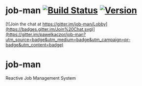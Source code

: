 job-man [![Build Status](https://travis-ci.org/pawelkaczor/job-man.svg?branch=master)](https://travis-ci.org/pawelkaczor/job-man) [![Version](https://img.shields.io/maven-central/v/pl.newicom.dddd/job-man-core_2.12.svg?label=version)](http://search.maven.org/#search%7Cga%7C1%7Cg%3Apl.newicom.jobman)
========

[![Join the chat at https://gitter.im/job-man/Lobby](https://badges.gitter.im/Join%20Chat.svg)](https://gitter.im/pawelkaczor/job-man?utm_source=badge&utm_medium=badge&utm_campaign=pr-badge&utm_content=badge)

# job-man
Reactive Job Management System
